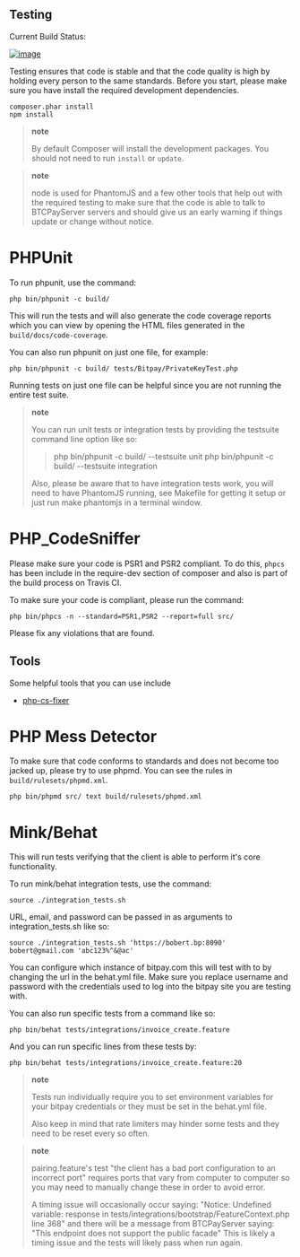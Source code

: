 ##  Testing
Current Build Status:

[![image](https://travis-ci.org/btcpayserver/php-bitpay-client.svg?branch=master)](https://travis-ci.org/btcpayserver/php-bitpay-client)

Testing ensures that code is stable and that the code quality is high by
holding every person to the same standards. Before you start, please
make sure you have install the required development dependencies.

``` {.sourceCode .bash}
composer.phar install
npm install
```

> **note**
>
> By default Composer will install the development packages. You should
> not need to run `install` or `update`.

> **note**
>
> node is used for PhantomJS and a few other tools that help out with
> the required testing to make sure that the code is able to talk to
> BTCPayServer servers and should give us an early warning if things update or
> change without notice.

PHPUnit
=======

To run phpunit, use the command:

``` {.sourceCode .bash}
php bin/phpunit -c build/
```

This will run the tests and will also generate the code coverage reports
which you can view by opening the HTML files generated in the
`build/docs/code-coverage`.

You can also run phpunit on just one file, for example:

``` {.sourceCode .bash}
php bin/phpunit -c build/ tests/Bitpay/PrivateKeyTest.php
```

Running tests on just one file can be helpful since you are not running
the entire test suite.

> **note**
>
> You can run unit tests or integration tests by providing the testsuite
> command line option like so:
>
> > php bin/phpunit -c build/ --testsuite unit php bin/phpunit -c
> > build/ --testsuite integration
>
> Also, please be aware that to have integration tests work, you will
> need to have PhantomJS running, see Makefile for getting it setup or
> just run make phantomjs in a terminal window.

PHP\_CodeSniffer
================

Please make sure your code is PSR1 and PSR2 compliant. To do this,
`phpcs` has been include in the require-dev section of composer and also
is part of the build process on Travis CI.

To make sure your code is compliant, please run the command:

``` {.sourceCode .bash}
php bin/phpcs -n --standard=PSR1,PSR2 --report=full src/
```

Please fix any violations that are found.

Tools
-----

Some helpful tools that you can use include

-   [php-cs-fixer](https://github.com/fabpot/PHP-CS-Fixer)

PHP Mess Detector
=================

To make sure that code conforms to standards and does not become too
jacked up, please try to use phpmd. You can see the rules in
`build/rulesets/phpmd.xml`.

``` {.sourceCode .bash}
php bin/phpmd src/ text build/rulesets/phpmd.xml
```

Mink/Behat
==========

This will run tests verifying that the client is able to perform it's
core functionality.

To run mink/behat integration tests, use the command:

``` {.sourceCode .bash}
source ./integration_tests.sh
```

URL, email, and password can be passed in as arguments to
integration\_tests.sh like so:

``` {.sourceCode .}
source ./integration_tests.sh 'https://bobert.bp:8090' bobert@gmail.com 'abc123%^&@ac'
```

You can configure which instance of bitpay.com this will test with to by
changing the url in the behat.yml file. Make sure you replace username
and password with the credentials used to log into the bitpay site you
are testing with.

You can also run specific tests from a command like so:

``` {.sourceCode .bash}
php bin/behat tests/integrations/invoice_create.feature
```

And you can run specific lines from these tests by:

``` {.sourceCode .bash}
php bin/behat tests/integrations/invoice_create.feature:20
```

> **note**
>
> Tests run individually require you to set environment variables for
> your bitpay credentials or they must be set in the behat.yml file.
>
> Also keep in mind that rate limiters may hinder some tests and they
> need to be reset every so often.

> **note**
>
> pairing.feature's test "the client has a bad port configuration to an
> incorrect port" requires ports that vary from computer to computer so
> you may need to manually change these in order to avoid error.
>
> A timing issue will occasionally occur saying: "Notice: Undefined
> variable: response in tests/integrations/bootstrap/FeatureContext.php
> line 368" and there will be a message from BTCPayServer saying: "This
> endpoint does not support the public facade" This is likely a timing
> issue and the tests will likely pass when run again.
